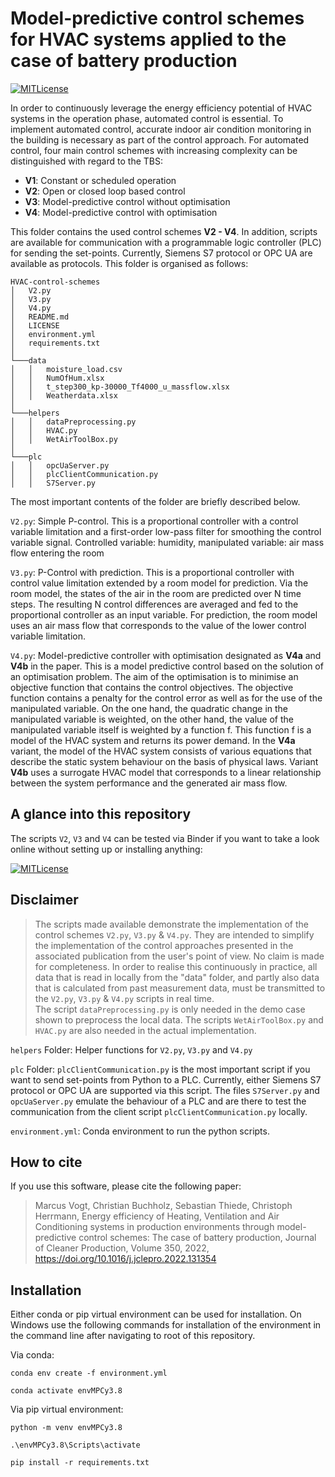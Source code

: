 # Model-predictive control schemes for HVAC systems applied to the case of battery production

<a href="http://doge.mit-license.org" target="_blank" rel="noopener noreferrer">
    <img alt="MITLicense" src="http://img.shields.io/:license-mit-blue.svg">
</a>

In order to continuously leverage the energy efficiency potential of HVAC systems in the operation phase, automated control is essential.
To implement automated control, accurate indoor air condition monitoring in the building is necessary as part of the control approach.
For automated control, four main control schemes with increasing complexity can be distinguished with regard to the TBS:

- **V1**: Constant or scheduled operation
- **V2**: Open or closed loop based control
- **V3**: Model-predictive control without optimisation
- **V4**: Model-predictive control with optimisation

This folder contains the used control schemes **V2 - V4**.
In addition, scripts are available for communication with a programmable logic controller (PLC) for sending the set-points.
Currently, Siemens S7 protocol or OPC UA are available as protocols.
This folder is organised as follows:

```
HVAC-control-schemes
│   V2.py
│   V3.py
│   V4.py
│   README.md
│   LICENSE
│   environment.yml
│   requirements.txt
│
└───data
│   │   moisture_load.csv
│   │   NumOfHum.xlsx
│   │   t_step300_kp-30000_Tf4000_u_massflow.xlsx
│   │   Weatherdata.xlsx
│
└───helpers
│   │   dataPreprocessing.py
│   │   HVAC.py
│   │   WetAirToolBox.py
│
└───plc
│   │   opcUaServer.py
│   │   plcClientCommunication.py
│   │   S7Server.py
```

The most important contents of the folder are briefly described below.

`V2.py`: Simple P-control. This is a proportional controller with a control variable limitation and a first-order low-pass filter for smoothing the control variable signal. Controlled variable: humidity, manipulated variable: air mass flow entering the room

`V3.py`: P-Control with prediction. This is a proportional controller with control value limitation extended by a room model for prediction. Via the room model, the states of the air in the room are predicted over N time steps. The resulting N control differences are averaged and fed to the proportional controller as an input variable. For prediction, the room model uses an air mass flow that corresponds to the value of the lower control variable limitation.

`V4.py`: Model-predictive controller with optimisation designated as **V4a** and **V4b** in the paper. This is a model predictive control based on the solution of an optimisation problem. The aim of the optimisation is to minimise an objective function that contains the control objectives. The objective function contains a penalty for the control error as well as for the use of the manipulated variable. On the one hand, the quadratic change in the manipulated variable is weighted, on the other hand, the value of the manipulated variable itself is weighted by a function f. This function f is a model of the HVAC system and returns its power demand. In the **V4a** variant, the model of the HVAC system consists of various equations that describe the static system behaviour on the basis of physical laws. Variant **V4b** uses a surrogate HVAC model that corresponds to a linear relationship between the system performance and the generated air mass flow.

## A glance into this repository
The scripts `V2`, `V3` and `V4` can be tested via Binder 
if you want to take a look online without setting up or installing anything:

<a href="https://mybinder.org/v2/gh/HVAC-in-industry/HVAC-control-schemes.git/HEAD" target="_blank" rel="noopener noreferrer">
    <img alt="MITLicense" src="https://mybinder.org/badge_logo.svg">
</a>

## Disclaimer

> The scripts made available demonstrate the implementation of the control schemes `V2.py`, `V3.py` & `V4.py`.
> They are intended to simplify the implementation of the control approaches presented in the associated publication from the user's point of view.
> No claim is made for completeness.
> In order to realise this continuously in practice, all data that is read in locally from the "data" folder, and partly
> also data that is calculated from past measurement data, must be transmitted to the `V2.py`, `V3.py` & `V4.py` scripts in real time.  
> The script `dataPreprocessing.py` is only needed in the demo case shown to preprocess the local data.
> The scripts `WetAirToolBox.py` and `HVAC.py` are also needed in the actual implementation.

`helpers` Folder: Helper functions for `V2.py`, `V3.py` and `V4.py`

`plc` Folder: `plcClientCommunication.py` is the most important script if you want to send set-points from Python to a PLC.
Currently, either Siemens S7 protocol or OPC UA are supported via this script. The files `S7Server.py` and `opcUaServer.py` emulate the behaviour of a PLC and are there
to test the communication from the client script `plcClientCommunication.py` locally.

`environment.yml`: Conda environment to run the python scripts.

## How to cite

If you use this software, please cite the following paper:

> Marcus Vogt, Christian Buchholz, Sebastian Thiede, Christoph Herrmann,
> Energy efficiency of Heating, Ventilation and Air Conditioning systems in production environments through model-predictive control schemes: The case of battery production,
> Journal of Cleaner Production,
> Volume 350,
> 2022,
> https://doi.org/10.1016/j.jclepro.2022.131354

## Installation
Either conda or pip virtual environment can be used for installation. 
On Windows use the following commands for installation of the environment in the command line after navigating to root of this repository.

Via conda:
```
conda env create -f environment.yml
```
```
conda activate envMPCy3.8
```

Via pip virtual environment:
```
python -m venv envMPCy3.8
```
```
.\envMPCy3.8\Scripts\activate
```
```
pip install -r requirements.txt
```
